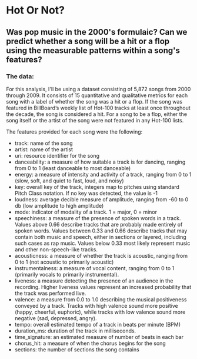 # Hot Or Not? 

## Was pop music in the 2000's formulaic? Can we predict whether a song will be a hit or a flop using the measurable patterns within a song's features? 

### The data:

For this analysis, I'll be using a dataset consisting of 5,872 songs from 2000 through 2009. It consists of 15 quantitative and qualitative metrics for each song with a label of whether the song was a hit or a flop. If the song was featured in BillBoard’s weekly list of Hot-100 tracks at least once throughout the decade, the song is considered a hit. For a song to be a flop, either the song itself or the artist of the song were not featured in any Hot-100 lists. 

The features provided for each song were the following: 
- track: name of the song
- artist: name of the artist
- uri: resource identifier for the song
- danceability: a measure of how suitable a track is for dancing, ranging from 0 to 1 (least danceable to most danceable)
- energy: a measure of intensity and activity of a track, ranging from 0 to 1 (slow, soft, and quiet to fast, loud, and noisy)
- key: overall key of the track, integers map to pitches using standard Pitch Class notation. If no key was detected, the value is -1
- loudness: average decible measure of amplitude, ranging from -60 to 0 db (low amplitude to high amplitude)
- mode: indicator of modality of a track. 1 = major, 0 = minor
- speechiness: a measure of the presence of spoken words in a track. Values above 0.66 describe tracks that are probably made entirely of spoken words. Values between 0.33 and 0.66 describe tracks that may contain both music and speech, either in sections or layered, including such cases as rap music. Values below 0.33 most likely represent music and other non-speech-like tracks. 
- acousticness: a measure of whether the track is acoustic, ranging from 0 to 1 (not acoustic to primarily acoustic)
- instrumentalness: a measure of vocal content, ranging from 0 to 1 (primarily vocals to primarily instrumental). 
- liveness: a measure detecting the presence of an audience in the recording. Higher liveness values represent an increased probability that the track was performed live.
- valence: a measure from 0.0 to 1.0 describing the musical positiveness conveyed by a track. Tracks with high valence sound more positive (happy, cheerful, euphoric), while tracks with low valence sound more negative (sad, depressed, angry).
- tempo: overall estimated tempo of a track in beats per minute (BPM)
- duration_ms: duration of the track in milliseconds.
- time_signature: an estimated measure of number of beats in each bar 
- chorus_hit: a measure of when the chorus begins for the song
- sections: the number of sections the song contains

